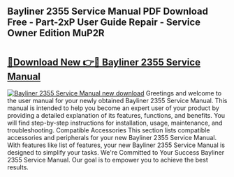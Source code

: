 ## Bayliner 2355 Service Manual PDF Download Free - Part-2xP User Guide Repair - Service Owner Edition MuP2R

# <h2><a href="http://bc95363.oget.top/?id=Bayliner+2355+Service+Manual">🔗Download New 👉🔴 Bayliner 2355 Service Manual</a></h2>

[![Bayliner 2355 Service Manual new download](https://i.imgur.com/5g1atiW.png)](http://bc95363.oget.top/?id=Bayliner+2355+Service+Manual)
Greetings and welcome to the user manual for your newly obtained Bayliner 2355 Service Manual. This manual is intended to help you become an expert user of your product by providing a detailed explanation of its features, functions, and benefits. You will find step-by-step instructions for installation, usage, maintenance, and troubleshooting. Compatible Accessories This section lists compatible accessories and peripherals for your new Bayliner 2355 Service Manual. With features like list of features, your new Bayliner 2355 Service Manual is designed to simplify your tasks. We're Committed to Your Success Bayliner 2355 Service Manual. Our goal is to empower you to achieve the best results.
